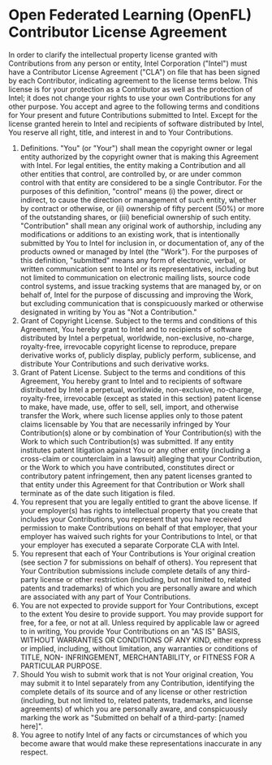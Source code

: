 # Open Federated Learning (OpenFL) Contributor License Agreement

In order to clarify the intellectual property license granted with Contributions from any person or entity, Intel Corporation ("Intel") must have a Contributor License Agreement ("CLA") on file that has been signed by each Contributor, indicating agreement to the license terms below. This license is for your protection as a Contributor as well as the protection of Intel; it does not change your rights to use your own Contributions for any other purpose.
You accept and agree to the following terms and conditions for Your present and future Contributions submitted to Intel. Except for the license granted herein to Intel and recipients of software distributed by Intel, You reserve all right, title, and interest in and to Your Contributions.

1.	Definitions.
"You" (or "Your") shall mean the copyright owner or legal entity authorized by the copyright owner that is making this Agreement with Intel. For legal entities, the entity making a Contribution and all other entities that control, are controlled by, or are under common control with that entity are considered to be a single Contributor. For the purposes of this definition, "control" means (i) the power, direct or indirect, to cause the direction or management of such entity, whether by contract or otherwise, or (ii) ownership of fifty percent (50%) or more of the outstanding shares, or (iii) beneficial ownership of such entity.
"Contribution" shall mean any original work of authorship, including any modifications or additions to an existing work, that is intentionally submitted by You to Intel for inclusion in, or documentation of, any of the products owned or managed by Intel (the "Work"). For the purposes of this definition, "submitted" means any form of electronic, verbal, or written communication sent to Intel or its representatives, including but not limited to communication on electronic mailing lists, source code control systems, and issue tracking systems that are managed by, or on behalf of, Intel for the purpose of discussing and improving the Work, but excluding communication that is conspicuously marked or otherwise designated in writing by You as "Not a Contribution."
2.	Grant of Copyright License. Subject to the terms and conditions of this Agreement, You hereby grant to Intel and to recipients of software distributed by Intel a perpetual, worldwide, non-exclusive, no-charge, royalty-free, irrevocable copyright license to reproduce, prepare derivative works of, publicly display, publicly perform, sublicense, and distribute Your Contributions and such derivative works.
3.	Grant of Patent License. Subject to the terms and conditions of this Agreement, You hereby grant to Intel and to recipients of software distributed by Intel a perpetual, worldwide, non-exclusive, no-charge, royalty-free, irrevocable (except as stated in this section) patent license to make, have made, use, offer to sell, sell, import, and otherwise transfer the Work, where such license applies only to those patent claims licensable by You that are necessarily infringed by Your Contribution(s) alone or by combination of Your Contribution(s) with the Work to which such Contribution(s) was submitted. If any entity institutes patent litigation against You or any other entity (including a cross-claim or counterclaim in a lawsuit) alleging that your Contribution, or the Work to which you have contributed, constitutes direct or contributory patent infringement, then any patent licenses granted to that entity under this Agreement for that Contribution or Work shall terminate as of the date such litigation is filed.
4.	You represent that you are legally entitled to grant the above license. If your employer(s) has rights to intellectual property that you create that includes your Contributions, you represent that you have received permission to make Contributions on behalf of that employer, that your employer has waived such rights for your Contributions to Intel, or that your employer has executed a separate Corporate CLA with Intel.
5.	You represent that each of Your Contributions is Your original creation (see section 7 for submissions on behalf of others). You represent that Your Contribution submissions include complete details of any third-party license or other restriction (including, but not limited to, related patents and trademarks) of which you are personally aware and which are associated with any part of Your Contributions.
6.	You are not expected to provide support for Your Contributions, except to the extent You desire to provide support. You may provide support for free, for a fee, or not at all. Unless required by applicable law or agreed to in writing, You provide Your Contributions on an "AS IS" BASIS, WITHOUT WARRANTIES OR CONDITIONS OF ANY KIND, either express or implied, including, without limitation, any warranties or conditions of TITLE, NON- INFRINGEMENT, MERCHANTABILITY, or FITNESS FOR A PARTICULAR PURPOSE.
7.	Should You wish to submit work that is not Your original creation, You may submit it to Intel separately from any Contribution, identifying the complete details of its source and of any license or other restriction (including, but not limited to, related patents, trademarks, and license agreements) of which you are personally aware, and conspicuously marking the work as "Submitted on behalf of a third-party: [named here]".
8.	You agree to notify Intel of any facts or circumstances of which you become aware that would make these representations inaccurate in any respect.

